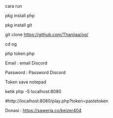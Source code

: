 cara run

pkg install php

pkg install git

git clone https://github.com/Thaniiaa/og/

cd og

php token.php

Email : email Discord

Password : Password Discord

Token save notepad

ketik
php -S localhost:8080

#http://localhost:8080/play.php?token=pastetoken

Donasi : https://saweria.co/keizer404
